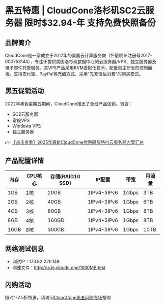 # 黑五特惠 | CloudCone洛杉矶SC2云服务器 限时$32.94-年 支持免费快照备份

## 品牌简介
CloudCone是一家成立于2017年的美国云计算服务商（怀俄明州注册号2017-000753144），专注于提供美国洛杉矶数据中心的云服务器/VPS、独立服务器及电子邮件托管服务。其VPS产品采用KVM虚拟化技术，配备自主研发的控制面板。支持支付宝、PayPal等充值方式，采用"先充值后消费"的购买模式。

## 黑五促销活动
2022年黑色星期五期间，CloudCone推出了全线产品促销，包含：
- SC2云服务器
- 常规VPS
- Windows VPS
- 独立服务器

👉 [【点击查看】2025年最新CloudCone优惠码及特价云服务器方案汇总](https://bit.ly/Cloudcone)

## 产品配置详情
| 内存 | CPU核心 | 存储(RAID10 SSD) | IP配置 | 带宽 | 月流量 |
|------|---------|------------------|--------|------|--------|
| 1GB  | 1核     | 20GB             | 1IPv4+3IPv6 | 1Gbps | 3TB |
| 2GB  | 2核     | 40GB             | 1IPv4+3IPv6 | 1Gbps | 6TB |
| 4GB  | 3核     | 80GB             | 1IPv4+3IPv6 | 1Gbps | 8TB |
| 8GB  | 4核     | 160GB            | 1IPv4+3IPv6 | 1Gbps | 8TB |
| 16GB | 8核     | 300GB            | 1IPv4+3IPv6 | 1Gbps | 10TB |

## 网络测试信息
- 测试IP：173.82.220.148
- 测速文件：http://la.lg.cloudc.one/1000MB.test

## 闪购活动
限时1-2.5折特惠，请访问[CloudCone黑五闪购专场](https://bit.ly/Cloudcone)抢购
